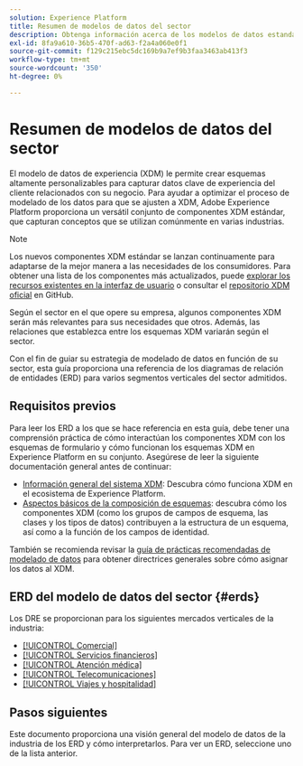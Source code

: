 ```yaml
---
solution: Experience Platform
title: Resumen de modelos de datos del sector
description: Obtenga información acerca de los modelos de datos estandarizados para varias verticales del sector que se pueden construir con componentes estándar del Modelo de datos de experiencia (XDM).
exl-id: 8fa9a610-36b5-470f-ad63-f2a4a060e0f1
source-git-commit: f129c215ebc5dc169b9a7ef9b3faa3463ab413f3
workflow-type: tm+mt
source-wordcount: '350'
ht-degree: 0%

---
```


# Resumen de modelos de datos del sector

El modelo de datos de experiencia (XDM) le permite crear esquemas altamente personalizables para capturar datos clave de experiencia del cliente relacionados con su negocio. Para ayudar a optimizar el proceso de modelado de los datos para que se ajusten a XDM, Adobe Experience Platform proporciona un versátil conjunto de componentes XDM estándar, que capturan conceptos que se utilizan comúnmente en varias industrias.

>[!NOTE]
>
>Los nuevos componentes XDM estándar se lanzan continuamente para adaptarse de la mejor manera a las necesidades de los consumidores. Para obtener una lista de los componentes más actualizados, puede [explorar los recursos existentes en la interfaz de usuario](../../ui/explore.md) o consultar el [repositorio XDM oficial](https://github.com/adobe/xdm/tree/master/components) en GitHub.

Según el sector en el que opere su empresa, algunos componentes XDM serán más relevantes para sus necesidades que otros. Además, las relaciones que establezca entre los esquemas XDM variarán según el sector.

Con el fin de guiar su estrategia de modelado de datos en función de su sector, esta guía proporciona una referencia de los diagramas de relación de entidades (ERD) para varios segmentos verticales del sector admitidos.

## Requisitos previos

Para leer los ERD a los que se hace referencia en esta guía, debe tener una comprensión práctica de cómo interactúan los componentes XDM con los esquemas de formulario y cómo funcionan los esquemas XDM en Experience Platform en su conjunto. Asegúrese de leer la siguiente documentación general antes de continuar:

* [Información general del sistema XDM](../../home.md): Descubra cómo funciona XDM en el ecosistema de Experience Platform.
* [Aspectos básicos de la composición de esquemas](../../schema/composition.md): descubra cómo los componentes XDM (como los grupos de campos de esquema, las clases y los tipos de datos) contribuyen a la estructura de un esquema, así como a la función de los campos de identidad.

También se recomienda revisar la [guía de prácticas recomendadas de modelado de datos](../../schema/best-practices.md) para obtener directrices generales sobre cómo asignar los datos al XDM.

## ERD del modelo de datos del sector {#erds}

Los DRE se proporcionan para los siguientes mercados verticales de la industria:

* [[!UICONTROL Comercial]](./retail.md)
* [[!UICONTROL Servicios financieros]](./financial.md)
* [[!UICONTROL Atención médica]](./healthcare.md)
* [[!UICONTROL Telecomunicaciones]](./telecom.md)
* [[!UICONTROL Viajes y hospitalidad]](./travel-hospitality.md)

## Pasos siguientes

Este documento proporciona una visión general del modelo de datos de la industria de los ERD y cómo interpretarlos. Para ver un ERD, seleccione uno de la lista anterior.
